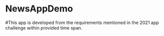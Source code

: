 # NewsAppDemo

#This app is developed from the requirements mentioned in the 2021 app challenge within provided time span.
